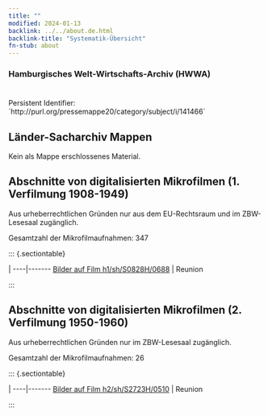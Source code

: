 ```yaml
---
title: ""
modified: 2024-01-13
backlink: ../../about.de.html
backlink-title: "Systematik-Übersicht"
fn-stub: about
---
```


### Hamburgisches Welt-Wirtschafts-Archiv (HWWA)

# 

<div class="hint">Persistent Identifier: `http://purl.org/pressemappe20/category/subject/i/141466`</div>







## Länder-Sacharchiv Mappen





Kein als Mappe erschlossenes Material.



<a id="filmsections" />

## Abschnitte von digitalisierten Mikrofilmen (1. Verfilmung 1908-1949)

<p>Aus urheberrechtlichen Gründen nur aus dem EU-Rechtsraum und im ZBW-Lesesaal zugänglich.</p>


<p>Gesamtzahl der Mikrofilmaufnahmen: 347</p>





::: {.sectiontable}

 | 
----|-------
<a class="btn" href="https://pm20.zbw.eu/film/h1/sh/S0828H/0688" rel="nofollow">Bilder auf Film h1/sh/S0828H/0688</a> | Reunion


:::




## Abschnitte von digitalisierten Mikrofilmen (2. Verfilmung 1950-1960)

<p>Aus urheberrechtlichen Gründen nur im ZBW-Lesesaal zugänglich.</p>


<p>Gesamtzahl der Mikrofilmaufnahmen: 26</p>





::: {.sectiontable}

 | 
----|-------
<a class="btn" href="https://pm20.zbw.eu/film/h2/sh/S2723H/0510" rel="nofollow">Bilder auf Film h2/sh/S2723H/0510</a> | Reunion


:::
















